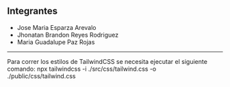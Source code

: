 ## Integrantes
- Jose Maria Esparza Arevalo
- Jhonatan Brandon Reyes Rodriguez
- Maria Guadalupe Paz Rojas

---

Para correr los estilos de TailwindCSS se necesita ejecutar el siguiente comando: 
npx tailwindcss -i ./src/css/tailwind.css -o ./public/css/tailwind.css